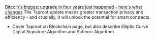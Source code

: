 
[Bitcoin's biggest upgrade in four years just happened - here's what changes](https://www.cnbc.com/2021/11/14/bitcoin-taproot-upgrade-what-it-means-for-investors.html)
The Taproot update means greater transaction privacy and efficiency - and crucially, it will unlock the potential for smart contracts.
- Cover Taproot on Blockchain page, but also describe Elliptic Curve Digital Signature Algorithm and Schnorr Algorithm
